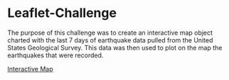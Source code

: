 # Leaflet-Challenge


The purpose of this challenge was to create an interactive map object charted with the last 7 days of earthquake data pulled from the United States Geological Survey. This data was then used to plot on the map the earthquakes that were recorded.

<a href="StarterCode/index.html">Interactive Map</a>

